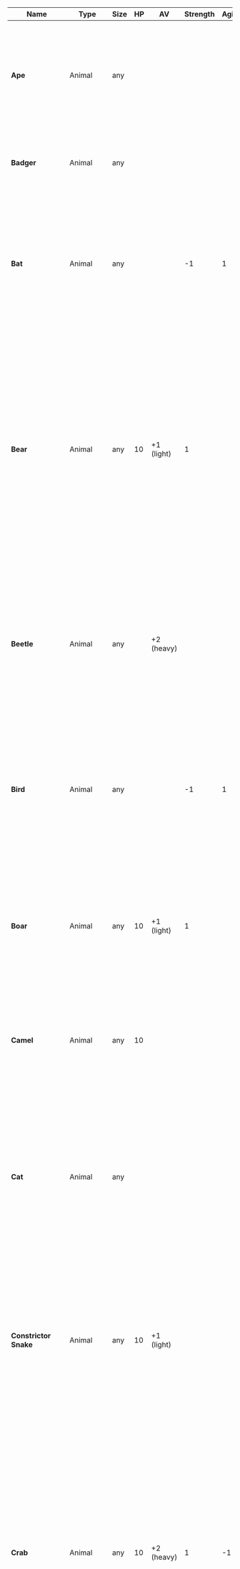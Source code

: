Name | Type | Size | HP | AV | Strength | Agility | Spirit | Mind | Parry | Dodge | Resist | Skills | Immunities | Resistances | Weaknesses | Attack 1 | Attack 2 | Ability 1 | Ability 2 | Ability 3
--- | --- | --- | --- | --- | --- | --- | --- | --- | --- | --- | --- | --- | --- | --- | --- | --- | --- | --- | --- | ---
**Ape** | Animal | any |  |  |  |  |  | 1 |  |  |  | Athletics, Fighting (-1), Perception, Survival |  |  |  | <strong>Fist</strong> (<em>light</em>). Deals -1 weapon damage (min. 1). | <strong>Rock Throw </strong>(<em>ammo, crush, thrown (close/short)</em>). Deals normal weapon damage. | <strong>Natural Climber.</strong> This creature can climb without treating it as difficult terrain. | <strong>Tool Usage.</strong> This creature can use simple tools and weapons (only Quality 1) after being trained with them for at least a medium duration. | 
**Badger** | Animal | any |  |  |  |  |  |  |  |  |  | Fighting (-1), Perception, Survival |  |  |  | <strong>Bite</strong> (<em>pierce</em>). Deals normal weapon damage. | <strong>Claw</strong> (<em>light, slash</em>). Deals -1 weapon damage (min. 1). | <strong>Burrow. </strong>This creature can move freely through loose earth, treating it as difficult terrain. | <strong>Keen Scent.</strong> This creature gains +1 boon on Perception rolls based on smell. | <strong>Natural Climber.</strong> This creature can climb without treating it as difficult terrain.
**Bat** | Animal | any |  |  | -1 | 1 |  |  | -1 | 1 |  | Fighting (-1), Perception, Stealth, Survival |  |  |  | <strong>Bite</strong> (<em>agile, pierce</em>). Deals normal weapon damage. On a strong or critical hit, the target is poisoned for a short duration. | <strong>Screech.</strong> Roll Agility + Perception vs. Resist against all creatures within a cone in short range. Deals -1 weapon damage (min. 1) (ignoring 1/2 AV) as blast damage. This creature can use this attack once per scene. | <strong>Echolocation (medium).</strong> This creature can perceive its surroundings without relying on sight within range, even around corners or behind cover. | <strong>Flying (Wings). </strong>This creature can fly with +1 Movement per turn. If on the ground, it can’t use more than 1 Movement per turn. | 
**Bear** | Animal | any | 10 | +1 (light) | 1 |  |  |  |  |  |  | Athletics, Fighting (-1), Fortitude, Perception, Survival |  |  |  | <strong>Bite</strong> (<em>crush</em>). Deals normal weapon damage. On a strong or critical hit against a creature of equal or smaller Size, the target is grappled. While grappled, this attack can’t be used to attack any other target. | <strong>Claw</strong> (<em>light, slash</em>). Deals -1 weapon damage (min. 1). On a strong or critical hit against a creature of equal or smaller Size, the target is knocked prone. | <strong>Intimidating Roar. </strong>This creature can use an Action in combat to unleash a powerful roar. Roll Strength + Fortitude vs. Resist against each creature within short range. On a success, they are frightened of you. They can roll Spirit + Fortitude at the start of their turns. On a success, they stop being frightened. You can use this ability once per combat. | <strong>Powerful Build. </strong>Add +2 to this creature’s encumbrance and over-encumbrance limits. | 
**Beetle** | Animal | any |  | +2 (heavy) |  |  |  |  |  |  |  | Fighting (-1), Fortitude, Survival |  |  |  | <strong>Horn</strong> (<em>pierce</em>). Deals normal weapon damage. On a strong or critical hit, the target is either knocked prone or pushed close (your choice). | <strong>Mandibles</strong> (<em>crush</em>). On a strong or critical hit against a creature of equal or smaller Size, the target is grappled. While grappled, this creature can’t attack any other target. | <strong>Flying (Wings). </strong>This creature can fly with +1 Movement per turn. If on the ground, it can’t use more than 1 Movement per turn. | <strong>Wall Climb. </strong>This creature can climb on any vertical surface without rolling. | 
**Bird** | Animal | any |  |  | -1 | 1 |  |  | -1 | 1 |  | Athletics, Fighting (-1), Perception, Survival |  |  |  | <strong>Beak</strong> (<em>agile, pierce</em>). Deals normal weapon damage. On a strong or critical hit, the target suffers bleeding (2 x Tier). | <strong>Talons</strong> (<em>agile, light, slash</em>). Deals -1 weapon damage (min. 1). | <strong>Dive Attack. </strong>After flying at least a short distance downwards, this creature gains +1 boon on it’s next attack during the same turn. On a hit, increase the SL by one step (max. critical hit). | <strong>Flying (Wings). </strong>This creature can fly with +1 Movement per turn. If on the ground, it can’t use more than 1 Movement per turn. | <strong>Keen Eyes.</strong> This creature gains +1 boon on Perception rolls based on sight.
**Boar** | Animal | any | 10 | +1 (light) | 1 |  |  |  |  |  |  | Fighting (-1), Fortitude, Perception, Survival |  |  |  | <strong>Tusks</strong> (<em>crush</em>). Deals normal weapon damage. |  | <strong>Gore Attack. </strong>After moving at least a short distance in a straight line, this creature gains +1 boon on it’s next attack during the same turn. On a hit, increase the SL by one step (max. critical hit). | <strong>Keen Scent.</strong> This creature gains +1 boon on Perception rolls based on smell. | <strong>Relentless. </strong>When this creature would suffer a Wound, it can choose to ignore it. This creature can use this ability once per day.
**Camel** | Animal | any | 10 |  |  |  |  |  |  |  |  | Athletics, Fighting (-1), Fortitude, Survival |  |  |  | <strong>Bite</strong> (<em>crush</em>). Deals normal weapon damage. | <strong>Kick</strong> (<em>crush</em>). This creature can only use this attack if it skips all Movement this turn (before and after the attack). Deals +1 weapon damage. | <strong>Beast of Burden.</strong> This creature can be of large Size even for a Tier that normally doesn’t allow that Size. | <strong>Desert Adapted.</strong> This creature can ignore the penalty to Supply checks for extremely hot environments. | <strong>Powerful Build. </strong>Add +2 to this creature’s encumbrance and over-encumbrance limits.
**Cat** | Animal | any |  |  |  |  |  |  |  |  |  | Athletics, Fighting (-1), Perception, Stealth, Survival |  |  |  | <strong>Bite</strong> (<em>crush</em>). On a strong or critical hit against a creature of equal or smaller Size, the target is grappled. While grappled, this attack can’t be used to attack any other target. | <strong>Claw</strong> (<em>light, slash</em>). Deals -1 weapon damage (min. 1). | <strong>Keen Scent.</strong> This creature gains +1 boon on Perception rolls based on smell. | <strong>Night Vision.</strong> This creature can see one range category further from sources of bright and dim light. | <strong>Pounce.</strong> If this creature spend Movement towards it’s target during the turn it attacks, it gains +1 boon on the attack. Also on a strong or critical hit against a creature of equal or smaller Size, the target is knocked prone.
**Constrictor Snake** | Animal | any | 10 | +1 (light) |  |  |  |  |  |  |  | Athletics, Fighting (-1), Perception, Survival |  |  |  | <strong>Bite</strong> (<em>pierce</em>). Deals -1 weapon damage (min. 1). | <strong>Constrict</strong> (<em>crush</em>). Deals normal weapon damage. On a strong or critical hit and if the target is the same Size or smaller, the target is also grappled and restrained. While constricted, this attack can’t be used to attack any other target. | <strong>Blindsight (close). </strong>This creature can perceive the location of creatures and objects within range that aren’t behind full cover. | <strong>Deep Breath.</strong> This creature can hold their breath underwater for a short duration and can swim with normal Movement. | 
**Crab** | Animal | any | 10 | +2 (heavy) | 1 | -1 |  |  | 1 | -1 |  | Fighting (-1), Fortitude, Stealth, Survival |  |  |  | <strong>Pincer</strong> (<em>crush</em>). Deals normal damage. On a strong or critical hit against a creature of equal or smaller Size, the target is grappled. This creature has two pincers it can attack with. While grappled, this attack can't be used with the same pincer against any other target. |  | <strong>Aquatic.</strong> This creature is immune to drowning and can swim with normal Movement. | <strong>Hard Shell.</strong> This creature can use the Guard Quick Action treating it’s shell as a shield. | <strong>Slow Movement. </strong>This creature can’t spend more than 1 Movement per turn.
**Crocodile** | Animal | any |  | +2 (heavy) |  |  |  |  |  |  |  | Fighting (-1), Stealth, Survival |  |  |  | <strong>Bite</strong> (<em>crush</em>). Deals normal weapon damage. On a strong or critical hit against a creature of equal or smaller Size, the target is grappled. While grappled, this attack can't be used against any other target. | <strong>Death Roll.</strong> Can only be used against a target grappled by this creature. This creature makes a bite attack and gains +1 boon on the roll. On a hit, the target is knocked prone. | <strong>Ambush Predator.</strong> When this creature hits an enemy that is unaware of them with an attack for the first time during a scene, increase the SL of their attack by one step (max. critical success). | <strong>Amphibious.</strong> This creature can hold their breath underwater for a medium duration and can swim with normal Movement. | 
**Dog** | Animal | any |  |  |  |  |  |  |  |  |  | Athletics, Fighting (-1), Perception, Survival |  |  |  | <strong>Bite</strong> (<em>pierce</em>). Deals normal weapon damage. On a strong or critical hit against a creature of equal or smaller Size, the target is grappled. While grappled, this attack can't be used against any other target. |  | <strong>Keen Scent.</strong> This creature gains +1 boon on Perception rolls based on smell. | <strong>Pack Tactics.</strong> This creature gains +1 boon on attacks against any enemy in melee range if this creature has more allies in melee range than enemies. | <strong>Track Scent. </strong>This creature can track a scent trail for up to a day after it was made, unless some foreign force influenced the scent (for example, a heavy rain).
**Donkey** | Animal | any | 10 |  |  |  |  |  |  |  |  | Athletics, Fighting (-1), Fortitude, Survival |  |  |  | <strong>Bite</strong> (<em>crush</em>). Deals normal weapon damage. | <strong>Kick</strong> (<em>crush</em>). This creature can only use this attack if it skips all Movement this turn (before and after the attack). Deals +1 weapon damage. | <strong>Beast of Burden.</strong> This creature can be of large Size even for a Tier that normally doesn’t allow that Size. | <strong>Sure-Footed. </strong>This creature gains +1 boon on rolls to avoid being knocked prone or pushed. It also ignores difficult terrain from rocky or mountainous areas. | <strong>Powerful Build. </strong>Add +2 to this creature’s encumbrance and over-encumbrance limits.
**Elephant** | Animal | any | 10 | +1 (light) |  |  |  |  |  |  |  | Athletics, Fighting (-1), Fortitude, Survival |  |  |  | <strong>Stomp</strong> (<em>crush</em>). This creature can only use this attack if it skips all Movement this turn (before and after the attack). Deals +1 weapon damage. On a strong or critical hit, the target is knocked prone. | <strong>Tusk</strong> (<em>crush</em>). On a strong or critical hit, the target is either knocked prone or pushed close (your choice). | <strong>Beast of Burden.</strong> This creature can be of large Size even for a Tier that normally doesn’t allow that Size. | <strong>Powerful Build. </strong>Add +2 to this creature’s encumbrance and over-encumbrance limits. | <strong>Trample. </strong>When this creature moves through the space of a creature at least one Size smaller, it can make a Stomp attack against that creature as a Quick Action.
**Frog** | Animal | any |  |  | -1 | 1 |  |  | -1 | 1 |  | Athletics, Fighting (-1), Perception, Stealth, Survival |  |  |  | Bite (<em>agile</em>). Deals -1 weapon damage. On a strong or critical hit, the target is grappled. On a hit against a target of smaller Size already grappled before the attack, this creature can choose to swallow them. | <strong>Tongue</strong> (<em>agile, reach</em>). Deals no damage. On a hit, the target is grappled and pulled a close distance towards this creature. While grappled, this attack can't be used against any other target. | <strong>Amphibious.</strong> This creature can hold their breath underwater for a medium duration and can swim with normal Movement. | <strong>Strong Leap.</strong> This creature can jump up to a short distance without rolling, even without moving before. | <strong>Swallow.</strong> This creature can only swallow one smaller creature at a time. When doing so, the target is no longer grappled. Instead, the target becomes blinded and restrained. It also takes lasting acid damage equal to normal weapon damage. When this creature takes a Wound or dies, it releases the swallowed creature and they are spit out prone in melee range.
**Hippopotamus** | Animal | any | 10 | +1 (light) | 1 | -1 |  |  |  |  |  | Fighting (-1), Fortitude, Perception, Survival |  |  |  | <strong>Bite</strong> (<em>crush</em>). Deals normal weapon damage. On a strong or critical hit, the target suffers bleeding (2 x Tier). |  | <strong>Deep Breath.</strong> This creature can hold their breath underwater for a short duration and can swim with normal Movement. | <strong>Gore Attack. </strong>After moving at least a short distance in a straight line, this creature gains +1 boon on it’s next attack during the same turn. On a hit, increase the SL by one step (max. critical hit). | <strong>Relentless. </strong>When this creature would suffer a Wound, it can choose to ignore it. This creature can use this ability once per day.
**Horse** | Animal | any | 10 |  |  |  |  |  |  |  |  | Athletics, Fighting (-1), Fortitude, Survival |  |  |  | <strong>Bite</strong> (<em>crush</em>). Deals normal weapon damage. | <strong>Kick</strong> (<em>crush</em>). This creature can only use this attack if it skips all Movement this turn (before and after the attack). Deals +1 weapon damage. | <strong>Beast of Burden.</strong> This creature can be of large Size even for a Tier that normally doesn’t allow that Size. | <strong>Fast Movement. </strong>This creature has +1 Movement and can cover twice the normal distance during travel. | <strong>Powerful Build. </strong>Add +2 to this creature’s encumbrance and over-encumbrance limits.
**Lizard** | Animal | any |  | +2 (heavy) |  |  |  |  |  |  |  | Fighting (-1), Perception, Stealth, Survival |  |  |  | <strong>Bite</strong> (<em>crush</em>). Deals normal weapon damage. On a strong or critical hit against a creature of equal or smaller Size, the target is grappled. While grappled, this attack can’t be used to attack any other target. | <strong>Tail</strong> (<em>crush</em>). Deals normal weapon damage. On a strong or critical hit, the target is pushed close. | <strong>Amphibious.</strong> This creature can hold their breath underwater for a medium duration and can swim with normal Movement. | <strong>Natural Climber.</strong> This creature can climb without treating it as difficult terrain. | 
**Ox** | Animal | any | 10 |  |  |  |  |  |  |  |  | Fighting (-1), Fortitude, Survival |  |  |  | <strong>Tusks</strong> (<em>crush</em>). Deals normal weapon damage. On a strong or critical hit, the target is either knocked prone or pushed close (your choice). |  | <strong>Beast of Burden.</strong> This creature can be of large Size even for a Tier that normally doesn’t allow that Size. | <strong>Powerful Build. </strong>Add +2 to this creature’s encumbrance and over-encumbrance limits. | <strong>Gore Attack. </strong>After moving at least a short distance in a straight line, this creature gains +1 boon on it’s next attack during the same turn. On a hit, increase the SL by one step (max. critical hit).
**Poisonous Snake** | Animal | any |  |  | -1 | 1 |  |  | -1 | 1 |  | Athletics, Fighting (-1), Perception, Stealth, Survival |  |  |  | <strong>Bite</strong> (<em>agile, pierce</em>). Deals normal weapon damage. On a strong or critical hit, the target also takes lasting poison damage (2 x Tier) and is poisoned for a short duration. |  | <strong>Blindsight (close). </strong>This creature can perceive the location of creatures and objects within range that aren’t behind full cover. | <strong>Deep Breath.</strong> This creature can hold their breath underwater for a short duration and can swim with normal Movement. | 
**Rat** | Animal | any |  |  | -1 | 1 |  |  | -1 | 1 |  | Fighting (-1), Perception, Stealth, Survival |  |  |  | <strong>Bite</strong> (<em>agile, pierce</em>). Deals normal weapon damage. On a strong or critical hit, the target suffers bleeding (2 x Tier). |  | <strong>Keen Scent.</strong> This creature gains +1 boon on Perception rolls based on smell. | <strong>Natural Climber.</strong> This creature can climb without treating it as difficult terrain. | <strong>Pack Tactics.</strong> This creature gains +1 boon on attacks against any enemy in melee range if this creature has more allies in melee range than enemies.
**Spider** | Animal | any |  |  | -1 | 1 |  |  | -1 | 1 |  | Fighting (-1), Fortitude, Perception, Stealth, Survival |  |  |  | <strong>Bite</strong> (<em>agile, pierce</em>). Deals normal weapon damage. On a strong or critical hit, the target also takes lasting poison damage (2 x Tier) and is poisoned for a short duration. | <strong>Web</strong> (<em>thrown (close/short)</em>). Deals no damage. On a hit, the target is restrained by the web. The web has 10 HP per Tier (min. 1), 0 AV and 8 Defense. The target can also roll Strength + Agility vs. this creature’s Parry as an Action on their turn. On a success, they escape the web and are no longer restrained. This creature can use this ability once per scene. | <strong>Spider Climb. </strong>This creature can climb on any surface, even upside down, without rolling. | <strong>Web Walker.</strong> This creature can move on webs normally. It also knows the exact location of any creature touching it’s web while standing on it. | 
**Stag** | Animal | any | 10 |  |  |  |  |  |  |  |  | Fighting (-1), Perception, Survival |  |  |  | <strong>Antlers</strong> (<em>pierce</em>). Deals normal weapon damage. On a strong or critical hit, the target is either knocked prone or pushed close (your choice). | <strong>Kick</strong> (<em>crush</em>). This creature can only use this attack if it skips all Movement this turn (before and after the attack). Deals +1 weapon damage. | <strong>Fast Movement. </strong>This creature has +1 Movement and can cover twice the normal distance during travel. | <strong>Gore Attack. </strong>After moving at least a short distance in a straight line, this creature gains +1 boon on it’s next attack during the same turn. On a hit, increase the SL by one step (max. critical hit). | <strong>Powerful Build. </strong>Add +2 to this creature’s encumbrance and over-encumbrance limits.
**Turtle** | Animal | any | 10 | +2 (heavy) | 1 | -1 |  |  | 1 | -1 |  | Fighting (-1), Fortitude, Survival |  |  |  | Bite (crush). Deals normal weapon damage. On a strong or critical hit, the target suffers bleeding (2 x Tier). |  | <strong>Amphibious.</strong> This creature can hold their breath underwater for a medium duration and can swim with normal Movement. | <strong>Shell Defense.</strong> As a Quick Action, this creature can withdraw into its shell, gaining the effects of the Guard Quick Action and +2 AV but becoming unable to move or attack until it uses another Quick Action to emerge. | <strong>Slow Movement (Land).</strong> This creature can’t use more than 1 Movement per turn while on land.
**Air Elemental** | Elemental | any |  |  | -1 | 1 |  |  |  | 1 |  | Athletics, Fighting (-1), Perception | bleeding, grappled, paralyzed, poison, poisoned, prone, restrained, unconscious | blast, lightning, physical | fire | <strong>Slam</strong> (<em>agile, crush</em>). On a strong or critical hit, the target is pushed close. | <strong>Lightning Strike </strong>(<em>thrown (medium)</em>). Deals lightning damage with -1 weapon damage (min. 1). On a strong or critical hit, the target is briefly staggered. | <strong>Air Form.</strong> This creature can move through any space as narrow as one centimetre. | <strong>Flying (hover). </strong>This creature can fly freely by hovering in the air with +1 Movement per turn. | 
**Earth Elemental** | Elemental | any | 10 | +2 (heavy) | 1 | -1 |  |  | 1 | -1 |  | Fighting (-1), Fortitude | bleeding, poison, poisoned, prone, unconscious | psychic | blast | <strong>Slam</strong> (<em>crush</em>). On a strong or critical hit, the target falls prone. | <strong>Earth Spikes</strong> (<em>crush</em>). Target all creatures in melee range. On a hit, subtract the weapon damage once from the total damage against each target. | <strong>Earth Glide. </strong>This creature can burrow through natural earth and stone as part of it’s normal Movement. | <strong>Tremorsense. </strong>This creature can perceive the location of moving creatures and objects on connected surfaces with it’s own in medium range. | 
**Fire Elemental** | Elemental | any |  |  | -1 | 1 |  |  |  | 1 |  | Fighting (-1), Fortitude, Perception | bleeding, burning, fire, grappled, paralyzed, poison, poisoned, prone, restrained, unconscious | acid, physical (except water) | frost, physical (water) | <strong>Touch</strong> (<em>agile</em>). Deals normal weapon damage as fire damage.. On a strong or critical hit, inflicts burning (equal to 2 x Tier) for a short duration. | <strong>Flame Bolt </strong>(<em>thrown (short/medium)</em>). Deals -1 weapon damage (min. 1) as fire damage. On a strong or critical hit, inflicts burning (equal to 2 x Tier) for a short duration. | <strong>Fire Form.</strong> This creature can move through any space as narrow as a keyhole. This creature is immune against fire damage and burning. This creature illuminates the area in short distance around it in bright light. If this creature is hit by an attack at melee range, the attacker suffers it’s Tier x 2 fire damage (ignoring AV). If this creature comes into contact with a large amount of water, it takes 5 damage (ignoring AV) each turn doing so. | <strong>Flying (hover). </strong>This creature can fly freely by hovering in the air with +1 Movement per turn. | 
**Water Elemental** | Elemental | any |  |  |  |  |  |  |  |  |  | Fighting (-1), Fortitude | bleeding, grappled, paralyzed, poison, poisoned, prone, restrained, unconscious | fire, physical | frost | <strong>Slam</strong> (<em>crush</em>). On a strong or critical hit, the target falls prone. | <strong>Whelm </strong>(<em>crush</em>)<strong>.</strong> This melee attack can only target creatures of the same or smaller Size than this creature. If targeting smaller creatures in melee range, you can target multiple, where two creatures of a particular Size count as one creature of one Size larger (for example, two small goblins count as one medium creature). The combined Size of all target’s can’t exceed this creature’s Size.<br/>Deals -1 weapon damage (min. 1). On a hit, each target is grappled, restrained, and suffocating until this creature uses another Action than Whelm on a following turn or is moved out of melee range. On a failure, the target is pushed close. | <strong>Aquatic (fast).</strong> This creature is immune to drowning and can swim with normal Movement. Also, this creature can swim with +2 Movement per turn. | <strong>Water Form.</strong> This creature can move through any space as narrow as one centimetre. If this creature suffers frost damage, it is briefly slowed. | 
**Skeleton** | Undead | any |  | +2 (heavy) |  |  |  |  |  | 1 |  | Fighting (-1), Perception | bleeding, blinded, charmed, frightened, poison, poisoned, unconscious | necrotic | crush weapons, radiant | <strong>Claw</strong> (<em>light, slash</em>). Deals -1 weapon damage (min. 1). | <strong>Weapon Attack</strong>. If equipped with weapons, this creature can use them normally with its Fighting skill. | <strong>Undead Nature.</strong> This creature doesn't need to breathe, eat, drink, or sleep. |  | 
**Zombie** | Undead | any | 5 | +1 (light) | 1 | -1 |  |  | 1 | -1 |  | Fighting (-1), Fortitude | bleeding, blinded, charmed, frightened, poison, poisoned, unconscious | necrotic | radiant | <strong>Claw</strong> (<em>crush</em>). Deals normal weapon damage. On a strong or critical hit, the target is grappled. | <strong>Rotten Bite</strong> (<em>crush</em>). Can only be used against grappled targets. Deals normal weapon damage as poison damage. | <strong>Undead Nature.</strong> This creature doesn't need to breathe, eat, drink, or sleep. | <strong>Rotting Slowness.</strong> This creature can only move or take an Action per turn, not both. This creature can't use Quick Actions. | 
**Chuul** | Aberration | any | 10 | +2 (heavy) | 1 | -1 |  |  | 1 | -1 |  | Fighting (-1), Fortitude, Perception | poison, poisoned | psychic | blast | <strong>Pincer</strong> (<em>crush, light</em>). Deals -1 weapon damage (min. 1). On a strong or critical hit and if the target is smaller than this creature, the target is grappled and restrained. While grappled, that pincer can’t be used to attack any other target and this creature can use it’s Quick Action on it’s turn to make an attack with it’s Tentacles with +1 boon against the target. | <strong>Tentacles</strong> (<em>pierce</em>). This attack deals no damage. On a hit, the target is poisoned for a short duration. While poisoned by this attack, the target is also stunned. They can roll Strength + Fortitude at the end of their turns to end the effect early. | <strong>Aquatic.</strong> This creature is immune to drowning and can swim with normal Movement. | <strong>Magic Sense (long)</strong>. This creature can intuitively sense sources of magic within long range. | <strong>Night Vision.</strong> This creature can see one range category further from sources of bright and dim light.
**Floating Eye** | Aberration | tiny |  | +2 (heavy) | -1 | 1 |  |  |  |  |  | Arcana (-1), Fighting (-1), Perception, Stealth | prone |  | radiant | <strong>Bite</strong> (<em>crush</em>). Deals -1 weapon damage (min. 1). | <strong>Eye Rays.</strong> This creature can shoot two randomly chosen arcane eye rays (roll 1d4 per eye ray). Choose one or two targets within medium range before rolling the eye rays effects. Roll Agility + Arcana once per eye ray and apply the effects:<br/><strong>1. Dazing Ray.</strong> Compare the result vs. Resist. On a success, the target is charmed and distracted for a short duration by this creature.<br/><strong>2. Fear Ray. </strong>Compare the result vs. Resist. On a success, the target is briefly frightened.<br/><strong>3. Frost Ray. </strong>Treat the roll as a range attack vs. Dodge. Deals +1 weapon damage as frost damage.<br/><strong>4. Telekinetic Ray. </strong>Compare the result vs. Parry. On a success, the target is pushed a short distance away from this creature. If the target is of smaller Size than this creature, this creature can move the target freely in any direction for a short distance instead. | <strong>Darkvision (medium/long). </strong>This creature can see at medium range in absolute darkness as in bright light and up to a long distance as in dim light. | <strong>Flying (hover). </strong>This creature can fly freely by hovering in the air. | 
**Grell** | Aberration | any |  |  |  |  |  |  |  |  |  | Fighting (-1), Perception, Stealth | blinded, prone |  |  | <strong>Beak</strong> (<em>crush</em>). Deals normal weapon damage. | <strong>Tentacles</strong> (<em>pierce</em>). If this creature is Medium or larger, this attack has reach. On a strong or critical hit, the target is grappled and poisoned for a short duration. While poisoned by this attack, the target is also stunned. They can roll Strength + Fortitude at the end of their turns to end the effect early. While grappling, this creature can use it’s Quick Action on it’s turn to make a Beak attack with +1 boon against the target. | <strong>Blindsight (medium).</strong> This creature can perceive it‘s surroundings at medium range without relying on sight. | <strong>Flying (hover).</strong> This creature can fly freely by hovering in the air. | 
